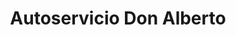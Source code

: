 ---
title: "Autoservicio Don Alberto"
url: /el-alcazar/autoservicio-don-alberto/
shop: Lebensmittel
---
